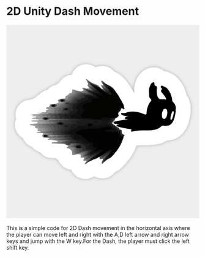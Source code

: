 # 2D Unity Dash Movement
<img src="4272968_0.jpg"></img>
<p>This is a simple code for 2D Dash movement in the horizontal axis where the player can move left and right with the A,D left arrow and right arrow keys and jump with the W key.For the Dash, the player must click the left shift key.</p>
